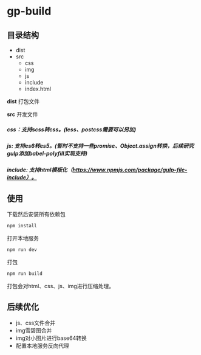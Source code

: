 # gp-build

## 目录结构
 - dist
 - src
   - css
   - img
   - js
   - include
   - index.html

**dist**
打包文件

**src**
开发文件
##### css：支持scss转css。(less、postcss需要可以另加)
##### js: 支持es6转es5。(暂时不支持一些promise、Object.assign转换，后续研究gulp添加babel-polyfill实现支持)
##### include: 支持html模板化（https://www.npmjs.com/package/gulp-file-include）。

## 使用
下载然后安装所有依赖包
```js
npm install
```
打开本地服务
```js
npm run dev
```

打包
```js
npm run build
```
打包会对html、css、js、img进行压缩处理。

## 后续优化
- js、css文件合并
- img雪碧图合并
- img对小图片进行base64转换
- 配置本地服务反向代理




